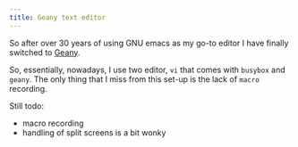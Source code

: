 ```yaml
---
title: Geany text editor
---
```


So after over 30 years of using GNU emacs as my go-to editor I have finally switched to [Geany](https://www.geany.org/).

So, essentially, nowadays, I use two editor, `vi` that comes with `busybox` and `geany`.  The only thing that I miss from 
this set-up is the lack of `macro` recording.


Still todo:

- macro recording
- handling of split screens is a bit wonky
